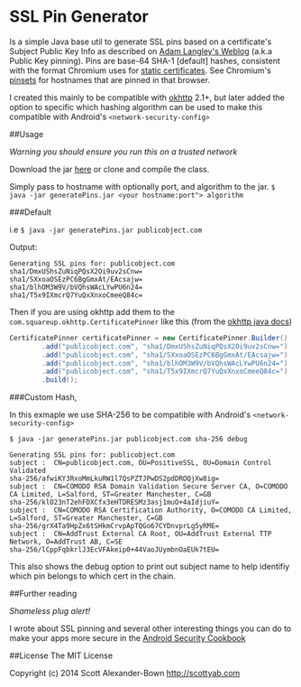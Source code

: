 SSL Pin Generator
=================

Is a simple Java base util to generate SSL pins based on a certificate's Subject Public Key Info as described on <a href="http://goo.gl/AIx3e5">Adam Langley's Weblog</a> (a.k.a Public Key pinning). Pins are base-64 SHA-1 [default] hashes, consistent with the format Chromium uses for <a href="http://goo.gl/XDh6je">static certificates</a>. See Chromium's <a href="http://goo.gl/4CCnGs">pinsets</a> for hostnames that are pinned in that
browser.
 
I created this mainly to be compatible with [okhttp](https://square.github.io/okhttp/) 2.1+, but later added the option to specific which hashing algorithm can be used to make this compatible with Android's `<network-security-config>`


##Usage

*Warning you should ensure you run this on a trusted network*

Download the jar [here](https://github.com/scottyab/ssl-pin-generator/releases/download/v0.2/generatePins.jar) or clone and compile the class.

Simply pass to hostname with optionally port, and algorithm to the jar. `$ java -jar generatePins.jar <your hostname:port"> algorithm`

###Default

i.e `$ java -jar generatePins.jar publicobject.com`

Output:

```
Generating SSL pins for: publicobject.com
sha1/DmxUShsZuNiqPQsX2Oi9uv2sCnw=
sha1/SXxoaOSEzPC6BgGmxAt/EAcsajw=
sha1/blhOM3W9V/bVQhsWAcLYwPU6n24=
sha1/T5x9IXmcrQ7YuQxXnxoCmeeQ84c=
```

Then if you are using okhttp add them to the `com.squareup.okhttp.CertificatePinner` like this (from the [okhttp java docs](https://github.com/square/okhttp/blob/92bf318a70a9e2194e626ff2c2f4266b0bbb09e5/okhttp/src/main/java/com/squareup/okhttp/CertificatePinner.java#L160))

```java
CertificatePinner certificatePinner = new CertificatePinner.Builder()
        .add("publicobject.com", "sha1/DmxUShsZuNiqPQsX2Oi9uv2sCnw=")
        .add("publicobject.com", "sha1/SXxoaOSEzPC6BgGmxAt/EAcsajw=")
        .add("publicobject.com", "sha1/blhOM3W9V/bVQhsWAcLYwPU6n24=")
        .add("publicobject.com", "sha1/T5x9IXmcrQ7YuQxXnxoCmeeQ84c=")
        .build();
```

###Custom Hash,

In this exmaple we use SHA-256 to be compatible with Android's `<network-security-config>`

`$ java -jar generatePins.jar publicobject.com sha-256 debug`

```
Generating SSL pins for: publicobject.com
subject :  CN=publicobject.com, OU=PositiveSSL, OU=Domain Control Validated
sha-256/afwiKY3RxoMmLkuRW1l7QsPZTJPwDS2pdDROQjXw8ig=
subject :  CN=COMODO RSA Domain Validation Secure Server CA, O=COMODO CA Limited, L=Salford, ST=Greater Manchester, C=GB
sha-256/klO23nT2ehFDXCfx3eHTDRESMz3asj1muO+4aIdjiuY=
subject :  CN=COMODO RSA Certification Authority, O=COMODO CA Limited, L=Salford, ST=Greater Manchester, C=GB
sha-256/grX4Ta9HpZx6tSHkmCrvpApTQGo67CYDnvprLg5yRME=
subject :  CN=AddTrust External CA Root, OU=AddTrust External TTP Network, O=AddTrust AB, C=SE
sha-256/lCppFqbkrlJ3EcVFAkeip0+44VaoJUymbnOaEUk7tEU=
```

This also shows the debug option to print out subject name to help identifiy which pin belongs to which cert in the chain.


##Further reading

*Shameless plug alert!*

I wrote about SSL pinning and several other interesting things you can do to make your apps more secure in the [Android Security Cookbook](http://www.amazon.co.uk/Android-Security-Cookbook-Keith-Makan/dp/1782167161)

##License 
The MIT License

Copyright (c) 2014 Scott Alexander-Bown http://scottyab.com

